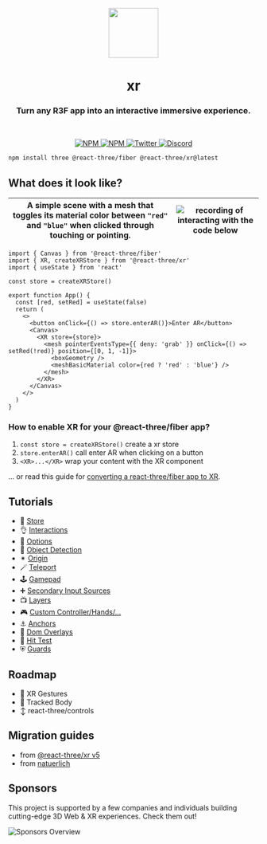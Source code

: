 <p align="center">
  <img src="./docs/getting-started/logo.svg" width="100" />
</p>

<h1 align="center">xr</h1>
<h3 align="center">Turn any R3F app into an interactive immersive experience.</h3>
<br/>

<p align="center">
  <a href="https://npmjs.com/package/@react-three/xr" target="_blank">
    <img src="https://img.shields.io/npm/v/@react-three/xr?style=flat&colorA=000000&colorB=000000" alt="NPM" />
  </a>
  <a href="https://npmjs.com/package/@react-three/xr" target="_blank">
    <img src="https://img.shields.io/npm/dt/@react-three/xr.svg?style=flat&colorA=000000&colorB=000000" alt="NPM" />
  </a>
  <a href="https://twitter.com/pmndrs" target="_blank">
    <img src="https://img.shields.io/twitter/follow/pmndrs?label=%40pmndrs&style=flat&colorA=000000&colorB=000000&logo=twitter&logoColor=000000" alt="Twitter" />
  </a>
  <a href="https://discord.gg/ZZjjNvJ" target="_blank">
    <img src="https://img.shields.io/discord/740090768164651008?style=flat&colorA=000000&colorB=000000&label=discord&logo=discord&logoColor=000000" alt="Discord" />
  </a>
</p>

```bash
npm install three @react-three/fiber @react-three/xr@latest
```

## What does it look like?

| A simple scene with a mesh that toggles its material color between `"red"` and `"blue"` when clicked through touching or pointing. | ![recording of interacting with the code below](./docs/getting-started/basic-example.gif) |
| ---------------------------------------------------------------------------------------------------------------------------------- | ----------------------------------------------------------------------------------------- |

```tsx
import { Canvas } from '@react-three/fiber'
import { XR, createXRStore } from '@react-three/xr'
import { useState } from 'react'

const store = createXRStore()

export function App() {
  const [red, setRed] = useState(false)
  return (
    <>
      <button onClick={() => store.enterAR()}>Enter AR</button>
      <Canvas>
        <XR store={store}>
          <mesh pointerEventsType={{ deny: 'grab' }} onClick={() => setRed(!red)} position={[0, 1, -1]}>
            <boxGeometry />
            <meshBasicMaterial color={red ? 'red' : 'blue'} />
          </mesh>
        </XR>
      </Canvas>
    </>
  )
}
```

### How to enable XR for your @react-three/fiber app?

1. `const store = createXRStore()` create a xr store
2. `store.enterAR()` call enter AR when clicking on a button
3. `<XR>...</XR>` wrap your content with the XR component

... or read this guide for [converting a react-three/fiber app to XR](https://docs.pmnd.rs/xr/getting-started/convert-to-xr).

## Tutorials

- 💾 [Store](https://docs.pmnd.rs/xr/tutorials/store)
- 👌 [Interactions](https://docs.pmnd.rs/xr/tutorials/interactions)
- 🔧 [Options](https://docs.pmnd.rs/xr/tutorials/options)
- 🧊 [Object Detection](https://docs.pmnd.rs/xr/tutorials/object-detection)
- ✴ [Origin](https://docs.pmnd.rs/xr/tutorials/origin)
- 🪄 [Teleport](https://docs.pmnd.rs/xr/tutorials/teleport)
- 🕹️ [Gamepad](https://docs.pmnd.rs/xr/tutorials/gamepad)
- ➕ [Secondary Input Sources](https://docs.pmnd.rs/xr/tutorials/secondary-input-sources)
- 📺 [Layers](https://docs.pmnd.rs/xr/tutorials/layers)
- 🎮 [Custom Controller/Hands/...](https://docs.pmnd.rs/xr/tutorials/custom-inputs)
- ⚓️ [Anchors](https://docs.pmnd.rs/xr/tutorials/anchors)
- 📱 [Dom Overlays](https://docs.pmnd.rs/xr/tutorials/dom-overlay)
- 🎯 [Hit Test](https://docs.pmnd.rs/xr/tutorials/hit-test)
- ⛨ [Guards](https://docs.pmnd.rs/xr/tutorials/guards)

## Roadmap

- 🤳 XR Gestures
- 🕺 Tracked Body
- ↕ react-three/controls

## Migration guides

- from [@react-three/xr v5](https://docs.pmnd.rs/xr/migration/from-react-three-xr-5)
- from [natuerlich](https://docs.pmnd.rs/xr/migration/from-natuerlich)

## Sponsors

This project is supported by a few companies and individuals building cutting-edge 3D Web & XR experiences. Check them out!

![Sponsors Overview](https://bbohlender.github.io/sponsors/screenshot.png)
